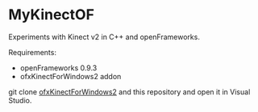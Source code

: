 # MyKinectOF
Experiments with Kinect v2 in C++ and openFrameworks.

Requirements:
- openFrameworks 0.9.3
- ofxKinectForWindows2 addon

git clone [ofxKinectForWindows2](https://github.com/fralken/ofxKinectForWindows2) and this repository and open it in Visual Studio.
